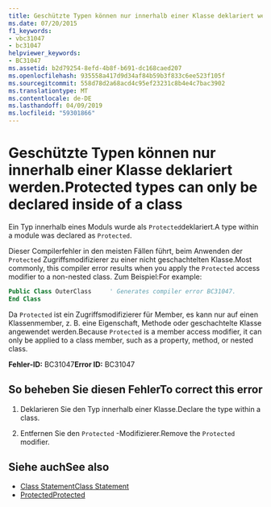 ```yaml
---
title: Geschützte Typen können nur innerhalb einer Klasse deklariert werden.
ms.date: 07/20/2015
f1_keywords:
- vbc31047
- bc31047
helpviewer_keywords:
- BC31047
ms.assetid: b2d79254-8efd-4b8f-b691-dc168caed207
ms.openlocfilehash: 935558a417d9d34af84b59b3f833c6ee523f105f
ms.sourcegitcommit: 558d78d2a68acd4c95ef23231c8b4e4c7bac3902
ms.translationtype: MT
ms.contentlocale: de-DE
ms.lasthandoff: 04/09/2019
ms.locfileid: "59301866"
---
```

# <a name="protected-types-can-only-be-declared-inside-of-a-class"></a><span data-ttu-id="91782-102">Geschützte Typen können nur innerhalb einer Klasse deklariert werden.</span><span class="sxs-lookup"><span data-stu-id="91782-102">Protected types can only be declared inside of a class</span></span>
<span data-ttu-id="91782-103">Ein Typ innerhalb eines Moduls wurde als `Protected`deklariert.</span><span class="sxs-lookup"><span data-stu-id="91782-103">A type within a module was declared as `Protected`.</span></span>

<span data-ttu-id="91782-104">Dieser Compilerfehler in den meisten Fällen führt, beim Anwenden der `Protected` Zugriffsmodifizierer zu einer nicht geschachtelten Klasse.</span><span class="sxs-lookup"><span data-stu-id="91782-104">Most commonly, this compiler error results when you apply the `Protected` access modifier to a non-nested class.</span></span> <span data-ttu-id="91782-105">Zum Beispiel:</span><span class="sxs-lookup"><span data-stu-id="91782-105">For example:</span></span>

```vb
Public Class OuterClass     ' Generates compiler error BC31047.
End Class
```

<span data-ttu-id="91782-106">Da `Protected` ist ein Zugriffsmodifizierer für Member, es kann nur auf einen Klassenmember, z. B. eine Eigenschaft, Methode oder geschachtelte Klasse angewendet werden.</span><span class="sxs-lookup"><span data-stu-id="91782-106">Because `Protected` is a member access modifier, it can only be applied to a class member, such as a property, method, or nested class.</span></span> 
 
 <span data-ttu-id="91782-107">**Fehler-ID:** BC31047</span><span class="sxs-lookup"><span data-stu-id="91782-107">**Error ID:** BC31047</span></span>  
  
## <a name="to-correct-this-error"></a><span data-ttu-id="91782-108">So beheben Sie diesen Fehler</span><span class="sxs-lookup"><span data-stu-id="91782-108">To correct this error</span></span>  
  
1. <span data-ttu-id="91782-109">Deklarieren Sie den Typ innerhalb einer Klasse.</span><span class="sxs-lookup"><span data-stu-id="91782-109">Declare the type within a class.</span></span>  
  
2. <span data-ttu-id="91782-110">Entfernen Sie den `Protected` -Modifizierer.</span><span class="sxs-lookup"><span data-stu-id="91782-110">Remove the `Protected` modifier.</span></span>  
  
## <a name="see-also"></a><span data-ttu-id="91782-111">Siehe auch</span><span class="sxs-lookup"><span data-stu-id="91782-111">See also</span></span>

- [<span data-ttu-id="91782-112">Class Statement</span><span class="sxs-lookup"><span data-stu-id="91782-112">Class Statement</span></span>](../../visual-basic/language-reference/statements/class-statement.md)
- [<span data-ttu-id="91782-113">Protected</span><span class="sxs-lookup"><span data-stu-id="91782-113">Protected</span></span>](../../visual-basic/language-reference/modifiers/protected.md)
